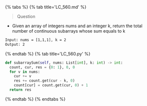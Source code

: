 {% tabs %}
{% tab title='LC_560.md' %}

> Question

* Given an array of integers nums and an integer k, return the total number of continuous subarrays whose sum equals to k

```txt
Input: nums = [1,1,1], k = 2
Output: 2
```

{% endtab %}
{% tab title='LC_560.py' %}

```py
def subarraySum(self, nums: List[int], k: int) -> int:
  count, cur, res = {0: 1}, 0, 0
  for v in nums:
    cur += v
    res += count.get(cur - k, 0)
    count[cur] = count.get(cur, 0) + 1
  return res
```

{% endtab %}
{% endtabs %}
